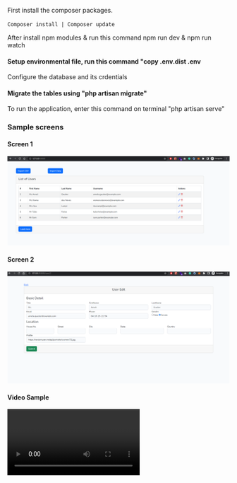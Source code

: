 <p>First install the composer packages.</p>
<code>Composer install | Composer update</code>
<p>After install npm modules &  run this command npm run dev & npm run watch</p>

<h4>Setup environmental  file, run this command "copy .env.dist .env</h4>
<p>Configure the database and its crdentials</p>

<h4>Migrate the tables using "php artisan migrate"</h4>
<p>To run the application, enter this command on terminal "php artisan serve"</p>

<h3>Sample screens</h3>

<h4>Screen 1</h4>
<img src="https://github.com/veloukarthik2022/interview-tasks/blob/main/Task%203/public/homepage.png">
<h4>Screen 2</h4>
<img src="https://github.com/veloukarthik2022/interview-tasks/blob/main/Task%203/public/user-edit.png">

<h4>Video Sample</h4>
<video src="https://github.com/veloukarthik2022/interview-tasks/blob/main/Task%203/demo.webm"></video>

  
